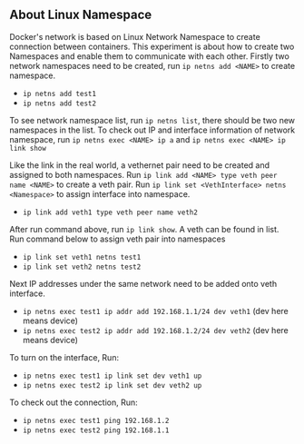## About Linux Namespace

Docker's network is based on Linux Network Namespace to create connection between containers. This experiment is about how to create two Namespaces and enable them to communicate with each other.
Firstly two network namespaces need to be created, run `ip netns add <NAME>` to create namespace.

- `ip netns add test1`
- `ip netns add test2`

To see network namespace list, run `ip netns list`, there should be two new namespaces in the list.
To check out IP and interface information of network namespace, run `ip netns exec <NAME> ip a` and `ip netns exec <NAME> ip link show`

Like the link in the real world, a vethernet pair need to be created and assigned to both namespaces.
Run `ip link add <NAME> type veth peer name <NAME>` to create a veth pair.
Run `ip link set <VethInterface> netns <Namespace>` to assign interface into namespace.

- `ip link add veth1 type veth peer name veth2`

After run command above, run `ip link show`. A veth can be found in list.
Run command below to assign veth pair into namespaces

- `ip link set veth1 netns test1`
- `ip link set veth2 netns test2`

Next IP addresses under the same network need to be added onto veth interface.

- `ip netns exec test1 ip addr add 192.168.1.1/24 dev veth1` (dev here means device)
- `ip netns exec test2 ip addr add 192.168.1.2/24 dev veth2` (dev here means device)

To turn on the interface, Run:

- `ip netns exec test1 ip link set dev veth1 up`
- `ip netns exec test2 ip link set dev veth2 up`

To check out the connection, Run:

- `ip netns exec test1 ping 192.168.1.2`
- `ip netns exec test2 ping 192.168.1.1`